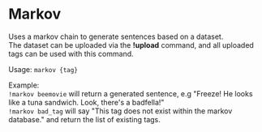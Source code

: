 <h1>Markov</h1>
Uses a markov chain to generate sentences based on a dataset.<br>
The dataset can be uploaded via the <strong>!upload</strong> command, and all uploaded tags can be used with this command.

Usage:  <code>markov {tag}</code><br>

Example:<br> 
<code>!markov beemovie</code> will return a generated sentence, e.g "Freeze! He looks like a tuna sandwich. Look, there's a badfella!"<br>
<code>!markov bad_tag</code> will say "This tag does not exist within the markov database." and return the list of existing tags.
